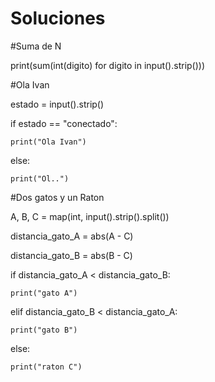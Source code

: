 # Soluciones

#Suma de N

print(sum(int(digito) for digito in input().strip()))

#Ola Ivan

estado = input().strip()

if estado == "conectado":

    print("Ola Ivan")

else:

    print("Ol..")

#Dos gatos y un Raton

A, B, C = map(int, input().strip().split())

distancia_gato_A = abs(A - C)

distancia_gato_B = abs(B - C)

if distancia_gato_A < distancia_gato_B:

    print("gato A")

elif distancia_gato_B < distancia_gato_A:

    print("gato B")

else:

    print("raton C")
